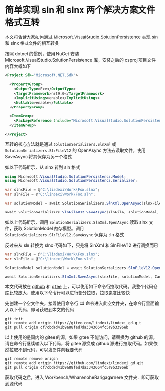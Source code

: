 # 简单实现 sln 和 slnx 两个解决方案文件格式互转

本文将告诉大家如何通过 Microsoft.VisualStudio.SolutionPersistence 实现 sln 和 slnx 格式文件的相互转换

<!--more-->
<!-- CreateTime:2025/03/20 07:25:55 -->

<!-- 发布 -->
<!-- 博客 -->

按照 dotnet 的惯例，使用 NuGet 安装 Microsoft.VisualStudio.SolutionPersistence 库，安装之后的 csproj 项目文件内容大概如下

```xml
<Project Sdk="Microsoft.NET.Sdk">

  <PropertyGroup>
    <OutputType>Exe</OutputType>
    <TargetFramework>net9.0</TargetFramework>
    <ImplicitUsings>enable</ImplicitUsings>
    <Nullable>enable</Nullable>
  </PropertyGroup>

  <ItemGroup>
    <PackageReference Include="Microsoft.VisualStudio.SolutionPersistence" Version="1.0.52" />
  </ItemGroup>

</Project>
```

互转的核心方法就是通过 `SolutionSerializers.SlnXml` 或 `SolutionSerializers.SlnFileV12` 的 OpenAsync 方法去读取文件，使用 SaveAsync 将其保存为另一个格式

如以下代码所示，从 slnx 转到 sln 格式

```csharp
using Microsoft.VisualStudio.SolutionPersistence.Model;
using Microsoft.VisualStudio.SolutionPersistence.Serializer;

var slnxFile = @"C:\lindexi\Work\Foo.slnx";
var slnFile = @"C:\lindexi\Work\Foo.sln";

var solutionModel = await SolutionSerializers.SlnXml.OpenAsync(slnxFile, CancellationToken.None);

await SolutionSerializers.SlnFileV12.SaveAsync(slnFile, solutionModel, CancellationToken.None);
```

如以上代码所示，调用 `SolutionSerializers.SlnXml.OpenAsync` 读取 slnx 文件，获取 SolutionModel 内存模型。调用 `SolutionSerializers.SlnFileV12.SaveAsync` 保存为 sln 格式

反过来从 sln 转换为 slnx 代码如下，只是将 SlnXml 和 SlnFileV12 进行调换而已

```csharp
var slnxFile = @"C:\lindexi\Work\Foo.slnx";
var slnFile = @"C:\lindexi\Work\Foo.sln";

SolutionModel solutionModel = await SolutionSerializers.SlnFileV12.OpenAsync(slnFile, CancellationToken.None);

await SolutionSerializers.SlnXml.SaveAsync(slnxFile, solutionModel, CancellationToken.None);
```

本文代码放在 [github](https://github.com/lindexi/lindexi_gd/tree/cf7cbded41b9a88fed7da3343664fc5a9b3396eb/Workbench/WhanenoheRarigagarnere) 和 [gitee](https://gitee.com/lindexi/lindexi_gd/tree/cf7cbded41b9a88fed7da3343664fc5a9b3396eb/Workbench/WhanenoheRarigagarnere) 上，可以使用如下命令行拉取代码。我整个代码仓库比较庞大，使用以下命令行可以进行部分拉取，拉取速度比较快

先创建一个空文件夹，接着使用命令行 cd 命令进入此空文件夹，在命令行里面输入以下代码，即可获取到本文的代码

```
git init
git remote add origin https://gitee.com/lindexi/lindexi_gd.git
git pull origin cf7cbded41b9a88fed7da3343664fc5a9b3396eb
```

以上使用的是国内的 gitee 的源，如果 gitee 不能访问，请替换为 github 的源。请在命令行继续输入以下代码，将 gitee 源换成 github 源进行拉取代码。如果依然拉取不到代码，可以发邮件向我要代码

```
git remote remove origin
git remote add origin https://github.com/lindexi/lindexi_gd.git
git pull origin cf7cbded41b9a88fed7da3343664fc5a9b3396eb
```

获取代码之后，进入 Workbench/WhanenoheRarigagarnere 文件夹，即可获取到源代码